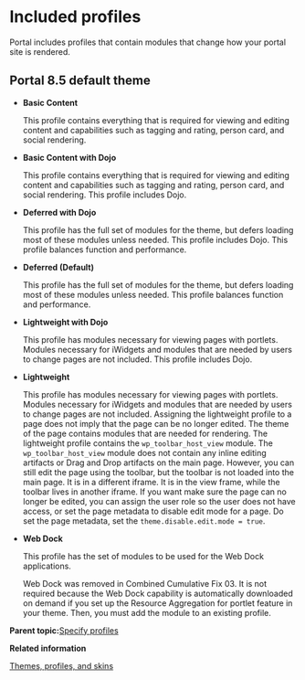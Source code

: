 # Included profiles 

Portal includes profiles that contain modules that change how your portal site is rendered.

## Portal 8.5 default theme

-   **Basic Content**

    This profile contains everything that is required for viewing and editing content and capabilities such as tagging and rating, person card, and social rendering.

-   **Basic Content with Dojo**

    This profile contains everything that is required for viewing and editing content and capabilities such as tagging and rating, person card, and social rendering. This profile includes Dojo.

-   **Deferred with Dojo**

    This profile has the full set of modules for the theme, but defers loading most of these modules unless needed. This profile includes Dojo. This profile balances function and performance.

-   **Deferred \(Default\)**

    This profile has the full set of modules for the theme, but defers loading most of these modules unless needed. This profile balances function and performance.

-   **Lightweight with Dojo**

    This profile has modules necessary for viewing pages with portlets. Modules necessary for iWidgets and modules that are needed by users to change pages are not included. This profile includes Dojo.

-   **Lightweight**

    This profile has modules necessary for viewing pages with portlets. Modules necessary for iWidgets and modules that are needed by users to change pages are not included. Assigning the lightweight profile to a page does not imply that the page can be no longer edited. The theme of the page contains modules that are needed for rendering. The lightweight profile contains the `wp_toolbar_host_view` module. The `wp_toolbar_host_view` module does not contain any inline editing artifacts or Drag and Drop artifacts on the main page. However, you can still edit the page using the toolbar, but the toolbar is not loaded into the main page. It is in a different iframe. It is in the view frame, while the toolbar lives in another iframe. If you want make sure the page can no longer be edited, you can assign the user role so the user does not have access, or set the page metadata to disable edit mode for a page. Do set the page metadata, set the `theme.disable.edit.mode = true`.

-   **Web Dock**

    This profile has the set of modules to be used for the Web Dock applications.

    Web Dock was removed in Combined Cumulative Fix 03. It is not required because the Web Dock capability is automatically downloaded on demand if you set up the Resource Aggregation for portlet feature in your theme. Then, you must add the module to an existing profile.


**Parent topic:**[Specify profiles ](../dev-theme/themeopt_define_mod_files.md)

**Related information**  


[Themes, profiles, and skins ](../site/site_themes.md)

